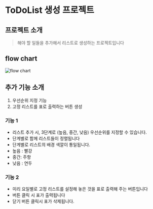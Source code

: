 # ToDoList 생성 프로젝트
## 프로젝트 소개
> 해야 할 일들을 추가해서 리스트로 생성하는 프로젝트입니다
## flow chart
![flow chart](https://github.com/user-attachments/assets/a6adab4d-df8b-4a48-9882-f1903a3378c5)

## 추가 기능 소개
1. 우선순위 지정 기능
2. 고정 리스트를 표로 출력하는 버튼 생성

### 기능 1
- 리스트 추가 시, 3단계로 (높음, 중간, 낮음) 우선순위를 지정할 수 있습니다.
- 단계별로 함께 리스트들이 정렬됩니다
- 단계별로 리스트의 배경 색깔이 통일됩니다.
- 높음 : 빨강
- 중간: 주항
- 낮음 : 연두

### 기능 2
- 미리 요일별로 고정 리스트를 설정해 놓은 것을 표로 출력해 주는 버튼입니다
- 버튼 클릭 시 표가 출력됩니다
- 닫기 버튼 클릭시 표가 삭제됩니다. 
